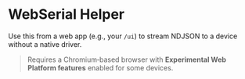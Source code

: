 # WebSerial Helper

Use this from a web app (e.g., your `/ui`) to stream NDJSON to a device without a native driver.

> Requires a Chromium‑based browser with **Experimental Web Platform features** enabled for some devices.
